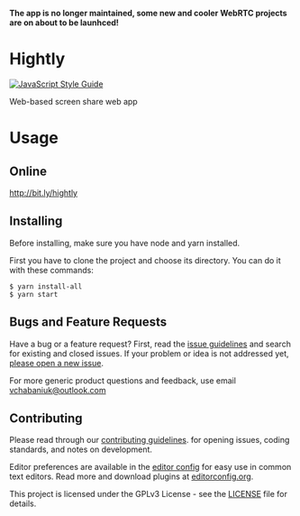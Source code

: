 **The app is no longer maintained, some new and cooler WebRTC projects are on about to be launhced!**

# Hightly
[![JavaScript Style Guide](https://cdn.rawgit.com/standard/standard/master/badge.svg)](https://github.com/standard/standard)

Web-based screen share web app

# Usage

## Online
http://bit.ly/hightly

## Installing
Before installing, make sure you have node and yarn installed.

First you have to clone the project and choose its directory. You can do it with these commands:
```
$ yarn install-all
$ yarn start
```

## Bugs and Feature Requests

Have a bug or a feature request? First, read the
[issue guidelines](CONTRIBUTING.md#using-the-issue-tracker) and search for existing and
closed issues. If your problem or idea is not addressed yet, [please open a new issue](https://github.com/Semreg/hightly/issues).

For more generic product questions and feedback, use email
[vchabaniuk@outlook.com](mailto:vchabaniuk@outlook.com)

## Contributing

Please read through our [contributing guidelines](CONTRIBUTING.md).
for opening issues, coding standards, and notes on development.

Editor preferences are available in the [editor config](.editorconfig) for easy use in
common text editors. Read more and download plugins at [editorconfig.org](http://editorconfig.org).

This project is licensed under the GPLv3 License - see the [LICENSE](LICENSE) file for details.
